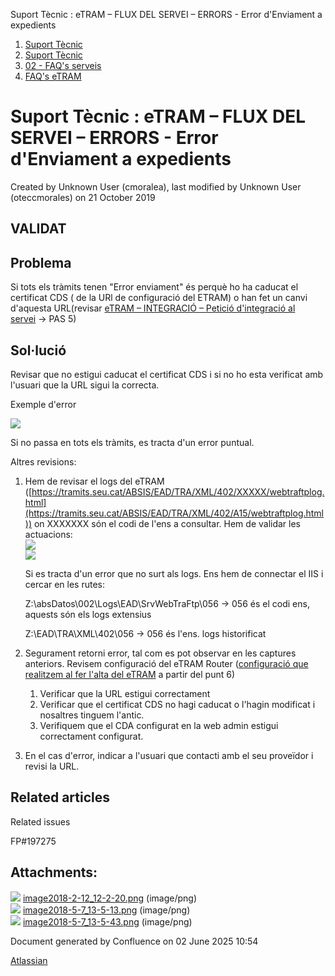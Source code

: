 Suport Tècnic : eTRAM – FLUX DEL SERVEI – ERRORS - Error d'Enviament a expedients  

1.  [Suport Tècnic](index.html)
2.  [Suport Tècnic](13893782.html)
3.  [02 - FAQ's serveis](26313393.html)
4.  [FAQ's eTRAM](28705567.html)

Suport Tècnic : eTRAM – FLUX DEL SERVEI – ERRORS - Error d'Enviament a expedients
=================================================================================

Created by Unknown User (cmoralea), last modified by Unknown User (oteccmorales) on 21 October 2019

VALIDAT
-------

Problema
--------

Si tots els tràmits tenen "Error enviament" és perquè ho ha caducat el certificat CDS ( de la URl de configuració del ETRAM) o han fet un canvi d'aquesta URL(revisar [eTRAM – INTEGRACIÓ – Petició d'integració al servei](28705897.html) [](28705897.html)→ PAS 5)

Sol·lució
---------

Revisar que no estigui caducat el certificat CDS i si no ho esta verificat amb l'usuari que la URL sigui la correcta.

Exemple d'error  
  

![](attachments/26313184/26314300.png)  
  

Si no passa en tots els tràmits, es tracta d'un error puntual.

  

Altres revisions:

  

1.  Hem de revisar el logs del eTRAM ([https://tramits.seu.cat/ABSIS/EAD/TRA/XML/402/XXXXX/webtraftplog.html](https://tramits.seu.cat/ABSIS/EAD/TRA/XML/402/A15/webtraftplog.html)) on XXXXXXX són el codi de l'ens a consultar. Hem de validar les actuacions:  
    ![](attachments/26313184/26315707.png)  
    ![](attachments/26313184/26315709.png)
    
    Si es tracta d'un error que no surt als logs. Ens hem de connectar el IIS i cercar en les rutes:
    
    Z:\\absDatos\\002\\Logs\\EAD\\SrvWebTraFtp\\056 → 056 és el codi ens, aquests són els logs extensius
    
    Z:\\EAD\\TRA\\XML\\402\\056 → 056 és l'ens. logs historificat
    
      
    
      
    
2.  Segurament retorni error, tal com es pot observar en les captures anteriors. Revisem configuració del eTRAM Router ([configuració que realitzem al fer l'alta del eTRAM](https://steps.everis.com/confluence/display/AOC/eTRAM+-+Alta+de+servei) a partir del punt 6)
    1.  Verificar que la URL estigui correctament
    2.  Verificar que el certificat CDS no hagi caducat o l'hagin modificat i nosaltres tinguem l'antic.
    3.  Verifiquem que el CDA configurat en la web admin estigui correctament configurat.
3.  En el cas d'error, indicar a l'usuari que contacti amb el seu proveïdor i revisi la URL.

Related articles
----------------

  

Related issues

FP#197275

Attachments:
------------

![](images/icons/bullet_blue.gif) [image2018-2-12\_12-2-20.png](attachments/26313184/26314300.png) (image/png)  
![](images/icons/bullet_blue.gif) [image2018-5-7\_13-5-13.png](attachments/26313184/26315707.png) (image/png)  
![](images/icons/bullet_blue.gif) [image2018-5-7\_13-5-43.png](attachments/26313184/26315709.png) (image/png)  

Document generated by Confluence on 02 June 2025 10:54

[Atlassian](http://www.atlassian.com/)